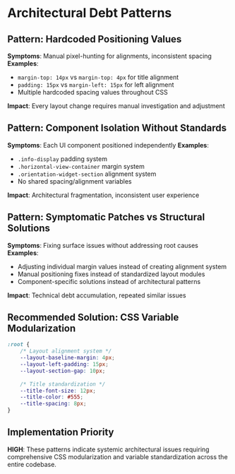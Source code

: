 # Architectural Debt Patterns

## Pattern: Hardcoded Positioning Values
**Symptoms**: Manual pixel-hunting for alignments, inconsistent spacing
**Examples**: 
- `margin-top: 14px` vs `margin-top: 4px` for title alignment
- `padding: 15px` vs `margin-left: 15px` for left alignment
- Multiple hardcoded spacing values throughout CSS

**Impact**: Every layout change requires manual investigation and adjustment

## Pattern: Component Isolation Without Standards
**Symptoms**: Each UI component positioned independently
**Examples**:
- `.info-display` padding system
- `.horizontal-view-container` margin system  
- `.orientation-widget-section` alignment system
- No shared spacing/alignment variables

**Impact**: Architectural fragmentation, inconsistent user experience

## Pattern: Symptomatic Patches vs Structural Solutions
**Symptoms**: Fixing surface issues without addressing root causes
**Examples**: 
- Adjusting individual margin values instead of creating alignment system
- Manual positioning fixes instead of standardized layout modules
- Component-specific solutions instead of architectural patterns

**Impact**: Technical debt accumulation, repeated similar issues

## Recommended Solution: CSS Variable Modularization
```css
:root {
    /* Layout alignment system */
    --layout-baseline-margin: 4px;
    --layout-left-padding: 15px;
    --layout-section-gap: 10px;
    
    /* Title standardization */
    --title-font-size: 12px;
    --title-color: #555;
    --title-spacing: 8px;
}
```

## Implementation Priority
**HIGH**: These patterns indicate systemic architectural issues requiring comprehensive CSS modularization and variable standardization across the entire codebase.